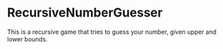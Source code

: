 # RecursiveNumberGuesser
This is a recursive game that tries to guess your number, given upper and lower bounds.
